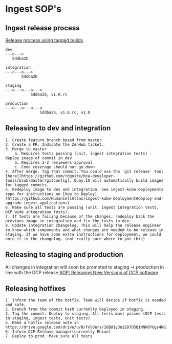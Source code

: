 # Ingest SOP's

## Ingest release process 
[Release process using tagged builds](https://github.com/rdgoite/hca-developer-tools#release-process-using-tagged-builds)

```
dev
---o--->
   5ddba2b

integration
---o---o--->
       5ddba2b

staging
---o---o---o--->
           5ddba2b, v1.0.rc

production
---o---o---o---o
               5ddba2b, v1.0.rc, v1.0
```

## Releasing to dev and integration
    1. Create feature branch based from master
    2. Create a PR. Indicate the ZenHub ticket.
    3. Merge to master
        a. Requires tests passing (unit, ingest integration tests) - deploy image of commit in dev
        b. Requires 1-2 reviewers approval
        c. Code coverage should not go down
    4. After merge. Tag that commit. You could use the `git release` tool  [here](https://github.com/rdgoite/hca-developer-tools/blob/master/gitconfig). Quay.IO will automatically build images for tagged commits.
    5. Redeploy image to dev and integration. See ingest-kube-deployments repo for instructions on [How to Deploy](https://github.com/HumanCellAtlas/ingest-kube-deployment#deploy-and-upgrade-ingest-applications)
    6. Make sure all tests are passing (unit, ingest integration tests, DCP wide integration tests).
    7. If tests are failing because of the changes, redeploy back the previous image in integration and fix the tests in dev. 
    8. Update integration changelog. This will help the release engineer to know which components and what changes are needed to be release in staging. If we have some extra instructions for deployment, we could note it in the changelog. (not really sure where to put this)


## Releasing to staging and production
All changes in integration will soon be promoted to staging -> production in line with the DCP release 
[SOP: Releasing New Versions of DCP software](https://allspark.dev.data.humancellatlas.org/dcp-ops/docs/wikis/SOP:%20Releasing%20new%20Versions%20of%20DCP%20Software)


## Releasing hotfixes
    1. Inform the team of the hotfix. Team will decide if hotfix is needed and safe.
    2. Branch from the commit hash currenlty deployed in staging.
    3. Tag the commit. Deploy to staging. All tests must passed (DCP tests in staging, ingest tests, unit tests)
    5. Make a hotfix release note in https://drive.google.com/drive/u/0/folders/16BU1y3n1SD7D5Q1NNk0YUgs4NG7ArWiu
    6. Inform DCP Release manager(currently Rhian) 
    7. Deploy to prod. Make sure all tests